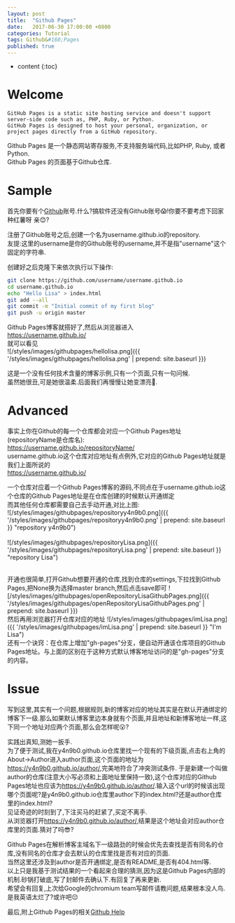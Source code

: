 ```yaml
---
layout: post
title:  "Github Pages"
date:   2017-06-30 17:00:00 +0800
categories: Tutorial
tags: Github&#160;Pages
published: true
---
```


* content
{:toc}


# Welcome
```
GitHub Pages is a static site hosting service and doesn't support server-side code such as, PHP, Ruby, or Python.
GitHub Pages is designed to host your personal, organization, or project pages directly from a GitHub repository.
```
Github Pages 是一个静态网站寄存服务,不支持服务端代码,比如PHP, Ruby, 或者 Python.  
Github Pages 的页面基于Github仓库.

# Sample
首先你要有个[Github](https://github.com/)账号.什么?搞软件还没有Github账号:scream:!你要不要考虑下回家种红薯呀 亲:blush:?  

注册了Github账号之后,创建一个名为username.github.io的repository.  
友提:这里的username是你的Github账号的username,并不是指"username"这个固定的字符串.  

创建好之后克隆下来依次执行以下操作:
```bash
git clone https://github.com/username/username.github.io
cd username.github.io
echo "Hello Lisa" > index.html
git add --all
git commit -m "Initial commit of my first blog"
git push -u origin master
```
Github Pages博客就搭好了,然后从浏览器进入  
<https://username.github.io/>  
就可以看见  
![/styles/images/githubpages/hellolisa.png]({{ '/styles/images/githubpages/hellolisa.png' | prepend: site.baseurl  }})  

这是一个没有任何技术含量的博客示例,只有一个页面,只有一句问候.  
虽然她很丑,可是她很温柔.后面我们再慢慢让她变漂亮:princess:.

# Advanced
事实上你在Github的每一个仓库都会对应一个Github Pages地址(repositoryName是仓库名):  
<https://username.github.io/repositoryName/>  
username.github.io这个仓库对应地址有点例外,它对应的Github Pages地址就是我们上面所说的  
<https://username.github.io/>  

一个仓库对应着一个Github Pages博客的源码,不同点在于username.github.io这个仓库的Github Pages地址是在仓库创建的时候默认开通绑定  
而其他任何仓库都需要自己去手动开通,对比上图:  
![/styles/images/githubpages/repositoryy4n9b0.png]({{ '/styles/images/githubpages/repositoryy4n9b0.png' | prepend: site.baseurl  }} "repository y4n9b0")  
<br>
![/styles/images/githubpages/repositoryLisa.png]({{ '/styles/images/githubpages/repositoryLisa.png' | prepend: site.baseurl  }} "repository Lisa")  

<br>
开通也很简单,打开Github想要开通的仓库,找到仓库的settings,下拉找到Github Pages,把None换为选择master branch,然后点击save即可  
![/styles/images/githubpages/openRepositoryLisaGithubPages.png]({{ '/styles/images/githubpages/openRepositoryLisaGithubPages.png' | prepend: site.baseurl  }})  

<br>
然后再用浏览器打开仓库对应的地址  
<https://username.github.io/repositoryName/>  
![/styles/images/githubpages/imLisa.png]({{ '/styles/images/githubpages/imLisa.png' | prepend: site.baseurl  }} "I'm Lisa")  

<br>
还有一个诀窍：在仓库上增加"gh-pages"分支，便自动开通该仓库项目的Github Pages地址。与上面的区别在于这种方式默认博客地址访问的是"gh-pages"分支的内容。

# Issue
写到这里,其实有一个问题,根据规则,新的博客对应的地址其实是在默认开通绑定的博客下一级.那么如果默认博客里边本身就有个页面,并且地址和新博客地址一样,这下同一个地址对应两个页面,那么会怎样呢:open_mouth:?  

实践出真知,测她一扳手.  
为了便于测试,我在y4n9b0.github.io仓库里找一个现有的下级页面,点击右上角的About->Author进入author页面,这个页面的地址为<https://y4n9b0.github.io/author/>,完美地符合了冲突测试条件.
于是新建一个叫做author的仓库(注意大小写必须和上面地址里保持一致),这个仓库对应的Github Pages地址也应该为<https://y4n9b0.github.io/author/>.输入这个url的时候该出现哪个页面呢?是y4n9b0.github.io仓库里author下的index.html?还是author仓库里的index.html?   
见证奇迹的时刻到了,下注买马的赶紧了,买定不离手.  
从浏览器打开<https://y4n9b0.github.io/author/>,结果是这个地址会对应author仓库里的页面.猜对了吗:sunglasses:?  

Github Pages在解析博客主域名下一级路劲的时候会优先去查找是否有同名的仓库,没有同名的仓库才会去默认的仓库里找是否有对应的页面.  
当然这里还涉及到author是否开通绑定,是否有README,是否有404.html等.  
以上只是我基于测试结果的一个看起来合理的猜测,因为这是Github Pages内部的机制.砂锅打破底,写了封邮件去确认下.有回复了再来更新.  
希望会有回复,上次给Google的chromium team写邮件请教问题,结果根本没人鸟.是我英语太烂了?或许吧:pensive:  

最后,附上Github Pages的相关[Github Help](https://help.github.com/categories/github-pages-basics/)
